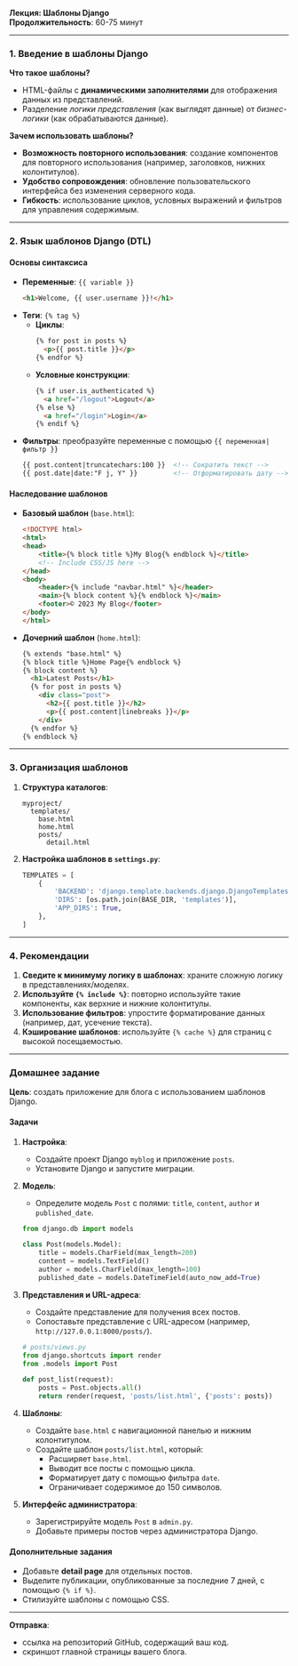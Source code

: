 **Лекция: Шаблоны Django**  
**Продолжительность**: 60-75 минут  

---

### **1. Введение в шаблоны Django**  
**Что такое шаблоны?**  
- HTML-файлы с **динамическими заполнителями** для отображения данных из представлений.  
- Разделение *логики представления* (как выглядят данные) от *бизнес-логики* (как обрабатываются данные).  

**Зачем использовать шаблоны?**  
- **Возможность повторного использования**: создание компонентов для повторного использования (например, заголовков, нижних колонтитулов).  
- **Удобство сопровождения**: обновление пользовательского интерфейса без изменения серверного кода.  
- **Гибкость**: использование циклов, условных выражений и фильтров для управления содержимым.  

---

### **2. Язык шаблонов Django (DTL)**  
#### **Основы синтаксиса**  
- **Переменные**: `{{ variable }}`  
  ```html  
  <h1>Welcome, {{ user.username }}!</h1>  
  ```  
- **Теги**: `{% tag %}`  
  - **Циклы**:  
    ```html  
    {% for post in posts %}  
      <p>{{ post.title }}</p>  
    {% endfor %}  
    ```  
  - **Условные конструкции**:  
    ```html  
    {% if user.is_authenticated %}  
      <a href="/logout">Logout</a>  
    {% else %}  
      <a href="/login">Login</a>  
    {% endif %}  
    ```  
- **Фильтры**: преобразуйте переменные с помощью `{{ переменная|фильтр }}`  
  ```html  
  {{ post.content|truncatechars:100 }}  <!-- Сократить текст -->  
  {{ post.date|date:"F j, Y" }}         <!-- Отформатировать дату -->  
  ```  

#### **Наследование шаблонов**  
- **Базовый шаблон** (`base.html`):  
  ```html  
  <!DOCTYPE html>  
  <html>  
  <head>  
      <title>{% block title %}My Blog{% endblock %}</title>  
      <!-- Include CSS/JS here -->  
  </head>  
  <body>  
      <header>{% include "navbar.html" %}</header>  
      <main>{% block content %}{% endblock %}</main>  
      <footer>© 2023 My Blog</footer>  
  </body>  
  </html>  
  ```  
- **Дочерний шаблон** (`home.html`):  
  ```html  
  {% extends "base.html" %}  
  {% block title %}Home Page{% endblock %}  
  {% block content %}  
    <h1>Latest Posts</h1>  
    {% for post in posts %}  
      <div class="post">  
        <h2>{{ post.title }}</h2>  
        <p>{{ post.content|linebreaks }}</p>  
      </div>  
    {% endfor %}  
  {% endblock %}  
  ```   

---

### **3. Организация шаблонов**  
1. **Структура каталогов**:  
   ```  
   myproject/  
     templates/  
       base.html  
       home.html  
       posts/  
         detail.html  
   ```    
2. **Настройка шаблонов в `settings.py`**:  
   ```python  
   TEMPLATES = [  
       {  
           'BACKEND': 'django.template.backends.django.DjangoTemplates',  
           'DIRS': [os.path.join(BASE_DIR, 'templates')],  
           'APP_DIRS': True,  
       },  
   ]  
   ```  

---

### **4. Рекомендации**  
1. **Сведите к минимуму логику в шаблонах**: храните сложную логику в представлениях/моделях.  
2. **Используйте `{% include %}`**: повторно используйте такие компоненты, как верхние и нижние колонтитулы.  
3. **Использование фильтров**: упростите форматирование данных (например, дат, усечение текста).  
4. **Кэширование шаблонов**: используйте `{% cache %}` для страниц с высокой посещаемостью.  

---

### **Домашнее задание**  
**Цель**: создать приложение для блога с использованием шаблонов Django.  

#### **Задачи**  
1. **Настройка**:  
   - Создайте проект Django `myblog` и приложение `posts`.  
   - Установите Django и запустите миграции.  

2. **Модель**:  
   - Определите модель `Post` с полями: `title`, `content`, `author` и `published_date`.  
   ```python  
   from django.db import models  

   class Post(models.Model):  
       title = models.CharField(max_length=200)  
       content = models.TextField()  
       author = models.CharField(max_length=100)  
       published_date = models.DateTimeField(auto_now_add=True)  
   ```  

3. **Представления и URL-адреса**:  
   - Создайте представление для получения всех постов.  
   - Сопоставьте представление с URL-адресом (например, `http://127.0.0.1:8000/posts/`).  
   ```python  
   # posts/views.py  
   from django.shortcuts import render  
   from .models import Post  

   def post_list(request):  
       posts = Post.objects.all()  
       return render(request, 'posts/list.html', {'posts': posts})  
   ```  

4. **Шаблоны**:  
   - Создайте `base.html` с навигационной панелью и нижним колонтитулом.  
   - Создайте шаблон `posts/list.html`, который:  
     - Расширяет `base.html`.  
     - Выводит все посты с помощью цикла.  
     - Форматирует дату с помощью фильтра `date`.  
     - Ограничивает содержимое до 150 символов.  

5. **Интерфейс администратора**:  
   - Зарегистрируйте модель `Post` в `admin.py`.  
   - Добавьте примеры постов через администратора Django.  

#### **Дополнительные задания**  
- Добавьте **detail page** для отдельных постов.  
- Выделите публикации, опубликованные за последние 7 дней, с помощью `{% if %}`.  
- Стилизуйте шаблоны с помощью CSS.  

---

**Отправка**:  
- ссылка на репозиторий GitHub, содержащий ваш код.  
- скриншот главной страницы вашего блога.
